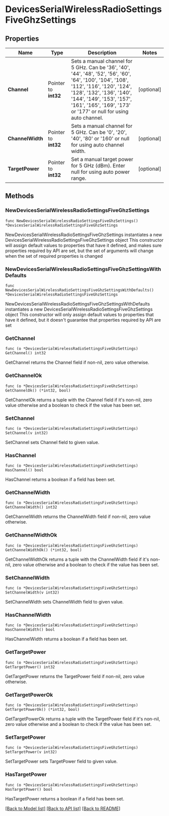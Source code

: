 # DevicesSerialWirelessRadioSettingsFiveGhzSettings

## Properties

Name | Type | Description | Notes
------------ | ------------- | ------------- | -------------
**Channel** | Pointer to **int32** | Sets a manual channel for 5 GHz. Can be &#39;36&#39;, &#39;40&#39;, &#39;44&#39;, &#39;48&#39;, &#39;52&#39;, &#39;56&#39;, &#39;60&#39;, &#39;64&#39;, &#39;100&#39;, &#39;104&#39;, &#39;108&#39;, &#39;112&#39;, &#39;116&#39;, &#39;120&#39;, &#39;124&#39;, &#39;128&#39;, &#39;132&#39;, &#39;136&#39;, &#39;140&#39;, &#39;144&#39;, &#39;149&#39;, &#39;153&#39;, &#39;157&#39;, &#39;161&#39;, &#39;165&#39;, &#39;169&#39;, &#39;173&#39; or &#39;177&#39; or null for using auto channel. | [optional] 
**ChannelWidth** | Pointer to **int32** | Sets a manual channel for 5 GHz. Can be &#39;0&#39;, &#39;20&#39;, &#39;40&#39;, &#39;80&#39; or &#39;160&#39; or null for using auto channel width. | [optional] 
**TargetPower** | Pointer to **int32** | Set a manual target power for 5 GHz (dBm). Enter null for using auto power range. | [optional] 

## Methods

### NewDevicesSerialWirelessRadioSettingsFiveGhzSettings

`func NewDevicesSerialWirelessRadioSettingsFiveGhzSettings() *DevicesSerialWirelessRadioSettingsFiveGhzSettings`

NewDevicesSerialWirelessRadioSettingsFiveGhzSettings instantiates a new DevicesSerialWirelessRadioSettingsFiveGhzSettings object
This constructor will assign default values to properties that have it defined,
and makes sure properties required by API are set, but the set of arguments
will change when the set of required properties is changed

### NewDevicesSerialWirelessRadioSettingsFiveGhzSettingsWithDefaults

`func NewDevicesSerialWirelessRadioSettingsFiveGhzSettingsWithDefaults() *DevicesSerialWirelessRadioSettingsFiveGhzSettings`

NewDevicesSerialWirelessRadioSettingsFiveGhzSettingsWithDefaults instantiates a new DevicesSerialWirelessRadioSettingsFiveGhzSettings object
This constructor will only assign default values to properties that have it defined,
but it doesn't guarantee that properties required by API are set

### GetChannel

`func (o *DevicesSerialWirelessRadioSettingsFiveGhzSettings) GetChannel() int32`

GetChannel returns the Channel field if non-nil, zero value otherwise.

### GetChannelOk

`func (o *DevicesSerialWirelessRadioSettingsFiveGhzSettings) GetChannelOk() (*int32, bool)`

GetChannelOk returns a tuple with the Channel field if it's non-nil, zero value otherwise
and a boolean to check if the value has been set.

### SetChannel

`func (o *DevicesSerialWirelessRadioSettingsFiveGhzSettings) SetChannel(v int32)`

SetChannel sets Channel field to given value.

### HasChannel

`func (o *DevicesSerialWirelessRadioSettingsFiveGhzSettings) HasChannel() bool`

HasChannel returns a boolean if a field has been set.

### GetChannelWidth

`func (o *DevicesSerialWirelessRadioSettingsFiveGhzSettings) GetChannelWidth() int32`

GetChannelWidth returns the ChannelWidth field if non-nil, zero value otherwise.

### GetChannelWidthOk

`func (o *DevicesSerialWirelessRadioSettingsFiveGhzSettings) GetChannelWidthOk() (*int32, bool)`

GetChannelWidthOk returns a tuple with the ChannelWidth field if it's non-nil, zero value otherwise
and a boolean to check if the value has been set.

### SetChannelWidth

`func (o *DevicesSerialWirelessRadioSettingsFiveGhzSettings) SetChannelWidth(v int32)`

SetChannelWidth sets ChannelWidth field to given value.

### HasChannelWidth

`func (o *DevicesSerialWirelessRadioSettingsFiveGhzSettings) HasChannelWidth() bool`

HasChannelWidth returns a boolean if a field has been set.

### GetTargetPower

`func (o *DevicesSerialWirelessRadioSettingsFiveGhzSettings) GetTargetPower() int32`

GetTargetPower returns the TargetPower field if non-nil, zero value otherwise.

### GetTargetPowerOk

`func (o *DevicesSerialWirelessRadioSettingsFiveGhzSettings) GetTargetPowerOk() (*int32, bool)`

GetTargetPowerOk returns a tuple with the TargetPower field if it's non-nil, zero value otherwise
and a boolean to check if the value has been set.

### SetTargetPower

`func (o *DevicesSerialWirelessRadioSettingsFiveGhzSettings) SetTargetPower(v int32)`

SetTargetPower sets TargetPower field to given value.

### HasTargetPower

`func (o *DevicesSerialWirelessRadioSettingsFiveGhzSettings) HasTargetPower() bool`

HasTargetPower returns a boolean if a field has been set.


[[Back to Model list]](../README.md#documentation-for-models) [[Back to API list]](../README.md#documentation-for-api-endpoints) [[Back to README]](../README.md)



